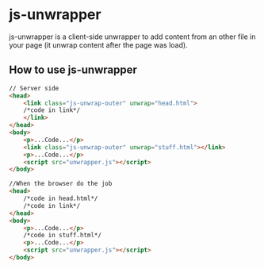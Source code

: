 # js-unwrapper

js-unwrapper is a client-side unwrapper to add content from an other file in your page (it unwrap content after the page was load).

How to use js-unwrapper
------------
```html
// Server side
<head>
    <link class="js-unwrap-outer" unwrap="head.html">
    /*code in link*/
    </link>
</head>
<body>
    <p>...Code...</p>
    <link class="js-unwrap-outer" unwrap="stuff.html"></link>
    <p>...Code...</p>
    <script src="unwrapper.js"></script>
</body>

//When the browser do the job
<head>
    /*code in head.html*/
    /*code in link*/
</head>
<body>
    <p>...Code...</p>
    /*code in stuff.html*/
    <p>...Code...</p>
    <script src="unwrapper.js"></script>
</body>

```
